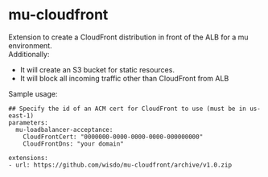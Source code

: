 # mu-cloudfront
Extension to create a CloudFront distribution in front of the ALB for a mu environment.  
Additionally:
* It will create an S3 bucket for static resources.
* It will block all incoming traffic other than CloudFront from ALB 

Sample usage: 

```
## Specify the id of an ACM cert for CloudFront to use (must be in us-east-1)
parameters:
  mu-loadbalancer-acceptance:
    CloudFrontCert: "0000000-0000-0000-0000-000000000"
    CloudFrontDns: "your domain"

extensions:
- url: https://github.com/wisdo/mu-cloudfront/archive/v1.0.zip
```



